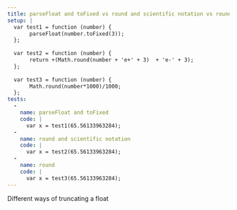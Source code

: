 ```yaml
---
title: parseFloat and toFixed vs round and scientific notation vs round
setup: |
  var test1 = function (number) {
       parseFloat(number.toFixed(3));
  };
  
  var test2 = function (number) {
       return +(Math.round(number + 'e+' + 3)  + 'e-' + 3);
  };
  
  var test3 = function (number) {
       Math.round(number*1000)/1000;
  };
tests:
  -
    name: parseFloat and toFixed
    code: |
      var x = test1(65.56133963284);
  -
    name: round and scientific notation
    code: |
      var x = test2(65.56133963284);
  -
    name: round
    code: |
      var x = test3(65.56133963284);
---
```

Different ways of truncating a float
